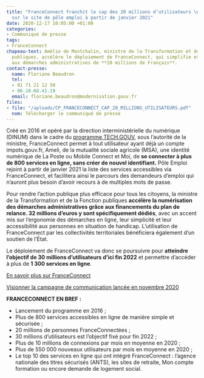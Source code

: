 ```yaml
---
title: "FranceConnect franchit le cap des 20 millions d’utilisateurs \net se déploie
  sur le site de pôle emploi à partir de janvier 2021"
date: 2020-12-17 10:05:00 +01:00
categories:
- Communiqué de presse
tags:
- FranceConnect
chapeau-text: Amélie de Montchalin, ministre de la Transformation et de la Fonction
  publiques, accélère le déploiement de FranceConnect, qui simplifie et sécurise l’accès
  aux démarches administratives de **20 millions de Français**.
contact-presse:
  name: Floriane Beaudron
  tel:
  - 01 71 21 12 50
  - 06.10.60.41.19
  email: floriane.beaudron@modernisation.gouv.fr
files:
- file: "/uploads/CP_FRANCECONNECT_CAP_20_MILLIONS_UTILISATEURS.pdf"
  nom: Télécharger le communiqué de presse
---
```


Créé en 2016 et opéré par la direction interministérielle du numérique (DINUM) dans le cadre du [programme TECH.GOUV](https://www.numerique.gouv.fr/publications/tech-gouv-strategie-et-feuille-de-route-2019-2021/), sous l’autorité de la ministre, FranceConnect permet à tout utilisateur ayant déjà un compte impots.gouv.fr, Ameli, de la mutualité sociale agricole (MSA), une identité numérique de La Poste ou Mobile Connect et Moi, de **se connecter à plus de 800 services en ligne, sans créer de nouvel identifiant.** Pôle Emploi rejoint à partir de janvier 2021 la liste des services accessibles via FranceConnect, et facilitera ainsi le parcours des demandeurs d’emploi qui n’auront plus besoin d’avoir recours à de multiples mots de passe.

Pour rendre l’action publique plus efficace pour tous les citoyens, la ministre de la Transformation et de la Fonction publiques **accélère la numérisation des démarches administratives grâce aux financements du plan de relance. 32 millions d’euros y sont spécifiquement dédiés**, avec un accent mis sur l’ergonomie des démarches en ligne, leur simplicité et leur accessibilité aux personnes en situation de handicap. L’utilisation de FranceConnect par les collectivités territoriales bénéficiera également d’un soutien de l’État.

Le déploiement de FranceConnect va donc se poursuivre pour **atteindre l’objectif de 30 millions d’utilisateurs d’ici fin 2022** et permettre d’accéder à plus de **1 300 services en ligne**.

[En savoir plus sur FranceConnect](https://franceconnect.gouv.fr/)

[Visionner la campagne de communication lancée en novembre 2020](https://www.dailymotion.com/playlist/x6y0bh)

**FRANCECONNECT EN BREF :**

* Lancement du programme en 2016 ;
* Plus de 800 services accessibles en ligne de manière simple et sécurisée ;
* 20 millions de personnes FranceConnectées ;
* 30 millions d’utilisateurs est l’objectif fixé pour fin 2022 ;
* Plus de 10 millions de connexions par mois en moyenne en 2020 ;
* Plus de 550 000 nouveaux utilisateurs par mois en moyenne en 2020 ;
* Le top 10 des services en ligne qui ont intégré FranceConnect : l’agence nationale des titres sécurisés (ANTS), les sites de retraite, Mon compte formation ou encore demande de logement social.